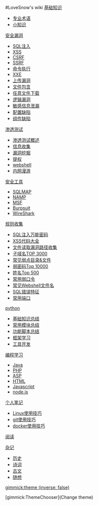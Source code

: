 #LoveSnow's wiki
[基础知识]()

  * [专业术语]()
  * [小知识]()

[安全漏洞]()

  * [SQL注入]()
  * [XSS]()
  * [CSRF]()
  * [SSRF]()
  * [命令执行]()
  * [XXE]()
  * [上传漏洞]()
  * [文件包含]()
  * [任意文件下载]()
  * [逻辑漏洞]()
  * [敏感信息泄漏]()
  * [配置缺陷]()
  * [组件缺陷]()

[渗透测试]()

  * [渗透测试概述]()
  * [信息收集]()
  * [漏洞挖掘]()
  * [提权]()
  * [webshell]()
  * [内网漫游]()

[安全工具]()

  * [SQLMAP]()
  * [NAMP]()
  * [MSF]()
  * [Burpsuit]()
  * [WireShark]()
 

[规则收集]()

  * [SQL注入万能密码]()
  * [XSS代码大全]()
  * [文件读取漏洞路径收集]()
  * [子域名TOP 3000]()
  * [常见弱点目录&文件]()
  * [弱密码Top 10000]()
  * [姓名Top 500]()
  * [常用弱口令]()
  * [常见Webshell文件名]()
  * [SQL错误特征]()
  * [常用端口]()

[python]()

  * [基础知识总结]()
  * [常用模块总结]()
  * [功能脚本总结]()
  * [框架学习]()
  * [工具开发]()

[编程学习]()
  * [Java]()
  * [PHP]()
  * [ASP]()
  * [HTML]()
  * [Javascript]()
  * [node.js]()

[个人笔记]()

  * [Linux使用技巧]()
  * [git使用技巧]()
  * [docker使用技巧]()

[阅读]()


[杂记]()

  * [历史]()
  * [诗词]()
  * [古文]()
  * [随想]()

<!-- set a default theme -->
[gimmick:theme (inverse: false)](bootstrap)

<!-- show a theme chooser in the menu bar -->
[gimmick:ThemeChooser](Change theme)
